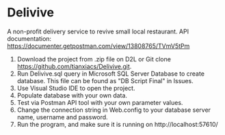 # Delivive
A non-profit delivery service to revive small local restaurant.
API documentation: https://documenter.getpostman.com/view/13808765/TVmV5tPm
1.	Download the project from .zip file on D2L or Git clone https://github.com/tianxiacs/Delivive.git.
2.	Run Delivive.sql query in Microsoft SQL Server Database to create database.
    This file can be found as "DB Script Final" in Issues.
3.	Use Visual Studio IDE to open the project.
4.	Populate database with your own data.
5.	Test via Postman API tool with your own parameter values.
6.	Change the connection string in Web.config to your database server name, username and password.
7.	Run the program, and make sure it is running on http://localhost:57610/
